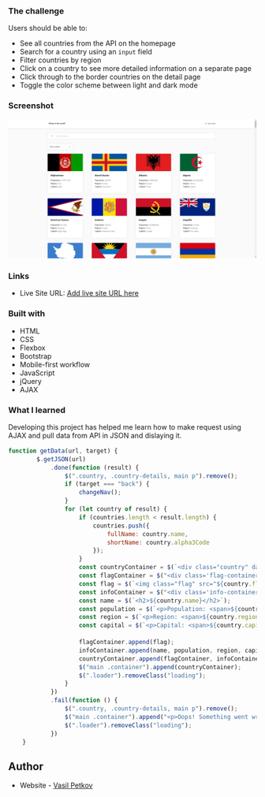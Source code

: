 ### The challenge

Users should be able to:

- See all countries from the API on the homepage
- Search for a country using an `input` field
- Filter countries by region
- Click on a country to see more detailed information on a separate page
- Click through to the border countries on the detail page
- Toggle the color scheme between light and dark mode 


### Screenshot

![Screenshot of the project showing different countries](screenshot.jpg)


### Links

- Live Site URL: [Add live site URL here](https://your-live-site-url.com)


### Built with

- HTML
- CSS
- Flexbox
- Bootstrap
- Mobile-first workflow
- JavaScript
- jQuery
- AJAX


### What I learned

Developing this project has helped me learn how to make request using AJAX and pull data from API in JSON and dislaying it.

```js
function getData(url, target) {
        $.getJSON(url)
            .done(function (result) {
                $(".country, .country-details, main p").remove();
                if (target === "back") {
                    changeNav();
                }
                for (let country of result) {
                    if (countries.length < result.length) {
                        countries.push({
                            fullName: country.name,
                            shortName: country.alpha3Code
                        });
                    }
                    const countryContainer = $(`<div class="country" data-code="${country.alpha3Code}"></div>`);
                    const flagContainer = $("<div class='flag-container'></div>");
                    const flag = $(`<img class="flag" src="${country.flag}" alt="${country.name} flag">`);
                    const infoContainer = $("<div class='info-container'></div>");
                    const name = $(`<h2>${country.name}</h2>`);
                    const population = $(`<p>Population: <span>${country.population.toLocaleString()}</span></p>`);
                    const region = $(`<p>Region: <span>${country.region}</span></p>`);
                    const capital = $(`<p>Capital: <span>${country.capital}</span></p>`);

                    flagContainer.append(flag);
                    infoContainer.append(name, population, region, capital);
                    countryContainer.append(flagContainer, infoContainer);
                    $("main .container").append(countryContainer);
                    $(".loader").removeClass("loading");
                }
            })
            .fail(function () {
                $(".country, .country-details, main p").remove();
                $("main .container").append("<p>Oops! Something went wrong!<p>");
                $(".loader").removeClass("loading");
            })
    }
```


## Author

- Website - [Vasil Petkov](https://www.vasilpetkov.com)